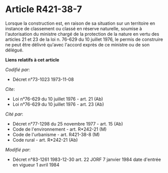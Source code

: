 # Article R421-38-7

Lorsque la construction est, en raison de sa situation sur un territoire en instance de classement ou classé en réserve
naturelle, soumise à l'autorisation du ministre chargé de la protection de la nature en vertu des articles 21 et 23 de la loi
n. 76-629 du 10 juillet 1976, le permis de construire ne peut être délivré qu'avec l'accord exprès de ce ministre ou de son
délégué.

**Liens relatifs à cet article**

_Codifié par_:

  - Décret n°73-1023 1973-11-08

_Cite_:

  - Loi n°76-629 du 10 juillet 1976 - art. 21 (Ab)
  - Loi n°76-629 du 10 juillet 1976 - art. 23 (Ab)

_Cité par_:

  - Décret n°77-1298 du 25 novembre 1977 - art. 15 (Ab)
  - Code de l'environnement - art. R*242-21 (M)
  - Code de l'urbanisme - art. R421-38-8 (M)
  - Code rural - art. R*242-21 (Ab)

_Modifié par_:

  - Décret n°83-1261 1983-12-30 art. 22 JORF 7 janvier 1984 date d'entrée en vigueur 1 avril 1984
